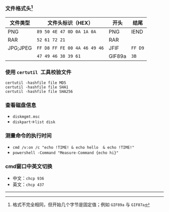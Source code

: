 ### 文件格式头[^1]

| 文件类型 | 文件头标识（HEX）            | 开头   | 结尾    |
| -------- | ---------------------------- | ------ | ------- |
| PNG      | `89 50 4E 47 0D 0A 1A 0A`    | PNG    | IEND    |
| RAR      | `52 61 72 21`                | RAR    |         |
| JPG;JPEG | `FF D8 FF FE 00 4A 46 49 46` | JFIF   | `FF D9` |
|          | `47 49 46 38 39 61`          | GIF89a | `3B`    |

### 使用 `certutil `工具校验文件

```
certutil -hashfile file MD5
certutil -hashfile file SHA1
certutil -hashfile file SHA256
```

### 查看磁盘信息

- `diskmgmt.msc`
- `diskpart`→`list disk`

### 测量命令的执行时间

- `cmd /v:on /c "echo !TIME! & echo hello  & echo !TIME!"`
- `powershell -Command "Measure-Command {echo hi}"`

### cmd窗口中英文切换

- 中文：`chcp 936`
- 英文：`chcp 437`



---

[^1]: 格式不完全相同，但开始几个字节是固定值；例如 `GIF89a` 与 `GIF87a`

